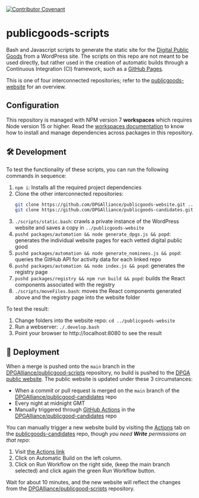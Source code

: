 [![Contributor Covenant](https://img.shields.io/badge/Contributor%20Covenant-v2.0%20adopted-ff69b4.svg)](CODE_OF_CONDUCT.md)

# publicgoods-scripts
Bash and Javascript scripts to generate the static site for the [Digital Public Goods](https://digitalpublicgoods.net) from a WordPress site. The scripts on this repo are not meant to be used directly, but rather used in the creation of automatic builds through a Continuous Integration (CI) framework, such as a [GitHub Pages](https://pages.github.com/).

This is one of four interconnected repositories; refer to the [publicgoods-website](https://github.com/DPGAlliance/publicgoods-website) for an overview. 

## Configuration

This repository is managed with NPM version 7 **workspaces** which requires Node version 15 or higher. Read the [workspaces documentation](https://docs.npmjs.com/cli/v7/using-npm/workspaces) to know how to install and manage dependencies across packages in this repository.

## 🛠 Development

To test the functionality of these scripts, you can run the following commands in sequence:

1. `npm i`: Installs all the required project dependencies
2. Clone the other interconnected repositories:
    ```bash 
    git clone https://github.com/DPGAlliance/publicgoods-website.git ../publicgoods-website
    git clone https://github.com/DPGAlliance/publicgoods-candidates.git ../publicgoods-candidates
    ```
3. `./scripts/static.bash`: crawls a private instance of the WordPress website and saves a copy in `../publicgoods-website`
4. `pushd packages/automation && node generate_dpgs.js && popd`: generates the individual website pages for each vetted digital public good
5. `pushd packages/automation && node generate_nominees.js && popd`: queries the GitHub API for activity data for each linked repo
6. `pushd packages/automation && node index.js && popd`: generates the registry page
7. `pushd packages/registry && npm run build && popd`: builds the React components associated with the registry
8. `./scripts/moveFiles.bash`: moves the React components generated above and the registry page into the website folder

To test the result:
1. Change folders into the website repo: `cd ../publicgoods-website`
2. Run a webserver: `./.develop.bash`
3. Point your browser to http://localhost:8080 to see the result

## 🚀 Deployment

When a merge is pushed onto the `main` branch in the [DPGAlliance/publicgood-scripts](https://github.com/DPGAlliance/publicgoods-scripts/) repository, no build is pushed to the [DPGA public website](https://digitalpublicgoods.net/). 
The public website is updated under these 3 circumstances:
* When a commit or pull request is merged on the `main` branch of the [DPGAlliance/publicgood-candidates](https://github.com/DPGAlliance/publicgoods-candidates/) repo
* Every night at midnight GMT
* Manually triggered through [GitHub Actions](https://github.com/DPGAlliance/publicgoods-candidates/actions) in the [DPGAlliance/publicgood-candidates](https://github.com/DPGAlliance/publicgoods-candidates/) repo

You can manually trigger a new website build by visiting the [Actions](https://github.com/DPGAlliance/publicgoods-candidates/actions) tab on the [publicgoods-candidates](https://github.com/DPGAlliance/publicgoods-candidates/actions) repo, though *you need **Write** permissions on that repo*:
1. Visit [the Actions link](https://github.com/DPGAlliance/publicgoods-candidates/actions)
2. Click on Automatic Build on the left column.
3. Click on Run Workflow on the right side, (keep the main branch selected) and click again the green Run Workflow button. 

Wait for about 10 minutes, and the new website will reflect the changes from the [DPGAlliance/publicgood-scripts](https://github.com/DPGAlliance/publicgoods-scripts/) repository.
